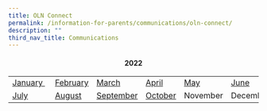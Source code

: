 ```yaml
---
title: OLN Connect
permalink: /information-for-parents/communications/oln-connect/
description: ""
third_nav_title: Communications
---
```

<h4 style="text-align: center;"><strong>2022</strong></h4>
<table class="ive_eobj_center iveo_table ives_tab_simple3">
<tbody>
<tr>
<td><a href="/files/OLN_Connect_P001r1.pdf" target="_blank" rel="noopener">January&nbsp;</a></td>
<td>&nbsp;<a href="/files/OLN_Connect_P002.pdf" target="_blank" rel="noopener">February</a></td>
<td><a href="/files/OLN_Connect_P003rv3.pdf" target="_blank" rel="noopener">March</a></td>
<td><a href="/files/OLN_Connect_P004r3.pdf" target="_blank" rel="noopener">April</a></td>
<td><a href="/files/OLN_Connect_P005.pdf" target="_blank" rel="noopener">May</a></td>
<td><a href="/files/OLN_Connect_P006.pdf" target="_blank" rel="noopener">June</a></td>
</tr>
<tr>
<td><a href="/files/OLN_Connect_P007.pdf" target="_blank" rel="noopener">July</a></td>
<td>&nbsp;<a href="/files/OLN_Connect_P0081.pdf" target="_blank" rel="noopener">August</a></td>
<td><a href="/files/OLN_Connect_P009.pdf" target="_blank" rel="noopener">September</a></td>
<td><a href="/files/OLN_Connect_P010r1.pdf" target="_blank" rel="noopener">October</a></td>
<td>November</td>
<td>December</td>
</tr>
</tbody>
</table>